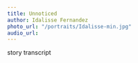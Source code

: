 ```yaml
---
title: Unnoticed
author: Idalisse Fernandez
photo_url: "/portraits/Idalisse-min.jpg"
audio_url:
---
```


story transcript